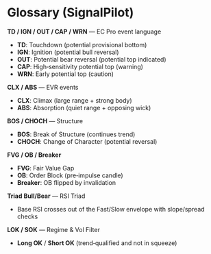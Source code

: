 # Glossary (SignalPilot)

**TD / IGN / OUT / CAP / WRN** — EC Pro event language
- **TD**: Touchdown (potential provisional bottom)
- **IGN**: Ignition (potential bull reversal)
- **OUT**: Potential bear reversal (potential top indicated)
- **CAP**: High‑sensitivity potential top (warning)
- **WRN**: Early potential top (caution)

**CLX / ABS** — EVR events  
- **CLX**: Climax (large range + strong body)  
- **ABS**: Absorption (quiet range + opposing wick)

**BOS / CHOCH** — Structure  
- **BOS**: Break of Structure (continues trend)  
- **CHOCH**: Change of Character (potential reversal)

**FVG / OB / Breaker**  
- **FVG**: Fair Value Gap  
- **OB**: Order Block (pre‑impulse candle)  
- **Breaker**: OB flipped by invalidation

**Triad Bull/Bear** — RSI Triad  
- Base RSI crosses out of the Fast/Slow envelope with slope/spread checks

**LOK / SOK** — Regime & Vol Filter  
- **Long OK** / **Short OK** (trend‑qualified and not in squeeze)
